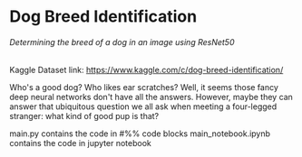 # Dog Breed Identification
###### Determining the breed of a dog in an image using ResNet50

Kaggle Dataset link: https://www.kaggle.com/c/dog-breed-identification/

Who's a good dog? Who likes ear scratches? Well, it seems those fancy deep neural networks don't have all the answers. However, maybe they can answer that ubiquitous question we all ask when meeting a four-legged stranger: what kind of good pup is that?

main.py contains the code in #%% code blocks
main_notebook.ipynb contains the code in jupyter notebook
